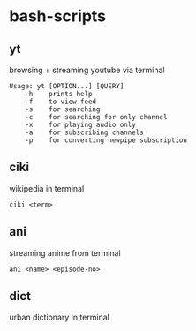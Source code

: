 # bash-scripts

## yt

browsing + streaming youtube via terminal

```
Usage: yt [OPTION...] [QUERY]
    -h    prints help
    -f    to view feed
    -s    for searching
    -c    for searching for only channel
    -x    for playing audio only
    -a    for subscribing channels
    -p    for converting newpipe subscription

```

## ciki

wikipedia in terminal

```
ciki <term>
```

## ani

streaming anime from terminal

```
ani <name> <episode-no>
```

## dict

urban dictionary in terminal
